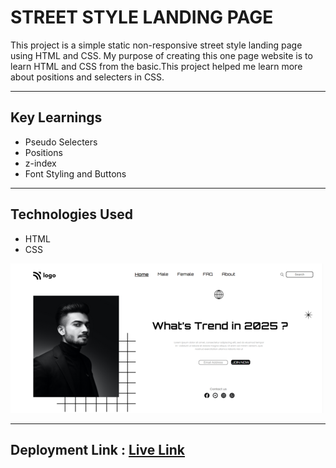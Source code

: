 # STREET STYLE LANDING PAGE

This project is a  simple static non-responsive street style landing page using HTML and CSS. My purpose of creating this one page website is to learn HTML and CSS from the basic.This project helped me learn more about positions and selecters in CSS.

***

## Key Learnings
- Pseudo Selecters
- Positions
- z-index
- Font Styling and Buttons


***
## Technologies Used
- HTML
- CSS


![screenshot](./Screenshot.png)

***
## Deployment Link : [Live Link](https://glistening-twilight-4b7078.netlify.app)
